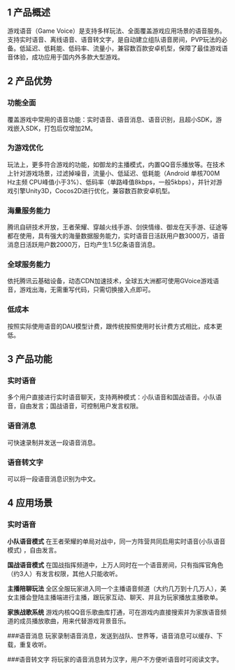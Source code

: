 ## 1 产品概述
游戏语音（Game Voice）是支持多样玩法、全面覆盖游戏应用场景的语音服务。支持实时语音、离线语音、语音转文字，是自动建立组队语音房间，PVP玩法的必备。低延迟、低耗能、低码率、流量小，兼容数百款安卓机型，保障了最佳游戏语音体验，成功应用于国内外多款大型游戏。

## 2 产品优势
### 功能全面
覆盖游戏中常用的语音功能：实时语音、语音消息、语音识别，且超小SDK，游戏嵌入SDK，打包后仅增加2M。

### 为游戏优化
玩法上，更多符合游戏的功能，如御龙的主播模式，内置QQ音乐播放等。在技术上针对游戏场景，过滤掉噪音，流量小、低延迟、低耗能（Android 单核700M Hz主频 CPU峰值小于3%）、低码率（单路峰值8kbps，一般5kbps），并针对游戏引擎Unity3D，Cocos2D进行优化，兼容数百款安卓机型。

### 海量服务能力 
腾讯自研技术开放，王者荣耀、穿越火线手游、剑侠情缘、御龙在天手游、征途等都在使用，具有强大的海量数据服务能力，实时语音日活跃用户数3000万，语音消息日活跃用户数2000万，日均产生1.5亿条语音消息。


### 全球服务能力
依托腾讯云基础设备，动态CDN加速技术，全球五大洲都可使用GVoice游戏语音，游戏出海，无需重写代码，只需切换接入点即可。

### 低成本
按照实际使用语音的DAU模型计费，跟传统按照使用时长计费方式相比，成本更低。


## 3 产品功能
### 实时语音
多个用户直接进行实时语音聊天，支持两种模式：小队语音和国战语音。小队语音，自由发言；国战语音，可控制用户发言权限。

### 语音消息
可快速录制并发送一段语音消息。


### 语音转文字
可以将一段语音消息识别为中文。


## 4 应用场景
### 实时语音


**小队语音模式**
在王者荣耀的单局对战中，同一方阵营共同启用实时语音(小队语音模式) ，自由发言。

**国战语音模式**
在国战指挥频道中，上万人同时在一个语音房间，只有指挥官角色（约3人）有发言权限，其他人只能收听。

**主播陪聊玩法**
全区全服玩家进入同一个主播语音频道（大约几万到十几万人），美女主播会登陆主播端进行主播，跟玩家互动、聊天、并且为玩家播放主播歌单。

**家族战歌系统**
游戏内核QQ音乐歌曲库打通，可在游戏内直接搜索并为家族语音频道的成员播放歌曲，用来代替游戏背景音乐。

###语音消息
玩家录制语音消息，发送到战队、世界等，语音消息可以缓存、下载，重复收听。


###语音转文字
将玩家的语音消息转为汉字，用户不方便听语音时可阅读文字。
